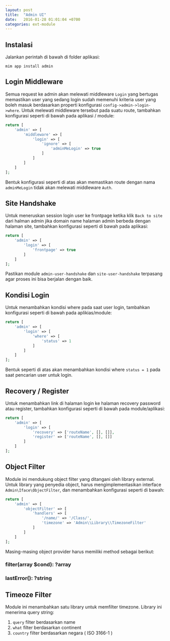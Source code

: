 ```yaml
---
layout: post
title:  "Admin UI"
date:   2016-01-28 01:01:04 +0700
categories: ext-module
---
```


## Instalasi

Jalankan perintah di bawah di folder aplikasi:

```
mim app install admin
```

## Login Middleware

Semua request ke admin akan melewati middleware `Login` yang bertugas memastikan user yang
sedang login sudah memenuhi kriteria user yang boleh masuk berdasarkan properti konfigurasi
`config->admin->login->where`. Untuk melewati middleware tersebut pada suatu route, tambahkan
konfigurasi seperti di bawah pada aplikasi / module:

```php
return [
    'admin' => [
        'middleware' => [
            'login' => [
                'ignore' => [
                    'adminMeLogin' => true
                ]
            ]
        ]
    ]
];
```

Bentuk konfigurasi seperti di atas akan memastikan route dengan nama `adminMeLogin` tidak
akan melewati middleware `Auth`.

## Site Handshake

Untuk meneruskan session login user ke frontpage ketika klik `Back to site` dari halman
admin jika domain name halaman admin berbeda dengan halaman site, tambahkan konfigurasi
seperti di bawah pada aplikasi:

```php
return [
    'admin' => [
        'login' => [
            'frontpage' => true
        ]
    ]
];
```

Pastikan module `admin-user-handshake` dan `site-user-handshake` terpasang agar proses
ini bisa berjalan dengan baik.

## Kondisi Login

Untuk menambahkan kondisi where pada saat user login, tambahkan konfigurasi
seperti di bawah pada aplikias/module:

```php
return [
    'admin' => [
        'login' => [
            'where' => [
                'status' => 1
            ]
        ]
    ]
];
```

Bentuk seperti di atas akan menambahkan kondisi where `status = 1` pada saat pencarian
user untuk login.

## Recovery / Register

Untuk menambahkan link di halaman login ke halaman recovery password atau
register, tambahkan konfigurasi seperti di bawah pada module/aplikasi:

```php
return [
    'admin' => [
        'login' => [
            'recovery' => ['routeName', [], []],
            'register' => ['routeName', [], []]
        ]
    ]
];
```

## Object Filter

Module ini mendukung object filter yang ditangani oleh library external.
Untuk library yang penyedia object, harus mengimplementasikan interface
`Admin\Iface\ObjectFilter`, dan menambahkan konfigurasi seperti di bawah:

```php
return [
    'admin' => [
        'objectFilter' => [
            'handlers' => [
                '/name/' => '/Class/',
                'timezone' => 'Admin\\Library\\TimezoneFilter'
            ]
        ]
    ]
];
```

Masing-masing object provider harus memiliki method sebagai berikut:

### filter(array $cond): ?array

### lastError(): ?string

## Timeoze Filter

Module ini menambahkan satu library untuk memfilter timezone. Library ini menerima
query string:

1. `query` filter berdasarkan name
1. `what` filter berdasarkan continent
1. `country` filter berdasarkan negara ( ISO 3166-1 )